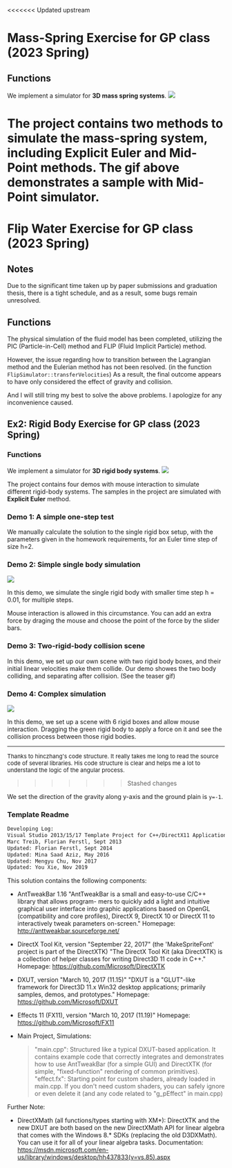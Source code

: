 <<<<<<< Updated upstream
# Mass-Spring Exercise for GP class (2023 Spring)

## Functions

We implement a simulator for **3D mass spring systems**. ![](demo.gif)

The project contains two methods to simulate the mass-spring system, including Explicit Euler and Mid-Point methods. The gif above demonstrates a sample with Mid-Point simulator.
=======
# Flip Water Exercise for GP class (2023 Spring)

## Notes

Due to the significant time taken up by paper submissions and graduation thesis, there is a tight schedule, and as a result, some bugs remain unresolved.

## Functions

The physical simulation of the fluid model has been completed, utilizing the PIC (Particle-in-Cell) method and FLIP (Fluid Implicit Particle) method.

However, the issue regarding how to transition between the Lagrangian method and the Eulerian method has not been resolved. (in the function `FlipSimulator::transferVelocities`) As a result, the final outcome appears to have only considered the effect of gravity and collision.

And I will still tring my best to solve the above problems. I apologize for any inconvenience caused.

## Ex2: Rigid Body Exercise for GP class (2023 Spring)

### Functions

We implement a simulator for **3D rigid body systems**. ![](demo.gif)

The project contains four demos with mouse interaction to simulate different rigid-body systems. The samples in the project are simulated with **Explicit Euler** method.

### Demo 1: A simple one-step test

We manually calculate the solution to the single rigid box setup, with the parameters given in the homework requirements, for an Euler time step of size h=2.

### Demo 2: Simple single body simulation

![](demo2.gif)

In this demo, we simulate the single rigid body with smaller time step h = 0.01, for multiple steps. 

Mouse interaction is allowed in this circumstance. You can add an extra force by draging the mouse and choose the point of the force by the slider bars.

### Demo 3: Two-rigid-body collision scene

In this demo, we set up our own scene with two rigid body boxes, and their initial linear velocities make them collide. Our demo showes the two body colliding, and separating after collision. (See the teaser gif)

### Demo 4: Complex simulation

![](demo4.gif)

In this demo, we set up a scene with 6 rigid boxes and allow mouse interaction. Dragging the green rigid body to apply a force on it and see the collision process between those rigid bodies.

---
<font size="2"> Thanks to hinczhang's code structure. It really takes me long to read the source code of several libraries. His code structure is clear and helps me a lot to understand the logic of the angular process. </font>
>>>>>>> Stashed changes

We set the direction of the gravity along y-axis and the ground plain is `y=-1`.

### Template Readme

``` txt
Developing Log: 
Visual Studio 2013/15/17 Template Project for C++/DirectX11 Application
Marc Treib, Florian Ferstl, Sept 2013 
Updated: Florian Ferstl, Sept 2014 
Updated: Mina Saad Aziz, May 2016 
Updated: Mengyu Chu, Nov 2017    
Updated: You Xie, Nov 2019
```

This solution contains the following components:

 - AntTweakBar 1.16 
   "AntTweakBar is a small and easy-to-use C/C++ library that allows program-
   mers to quickly add a light and intuitive graphical user interface into 
   graphic applications based on OpenGL (compatibility and core profiles), 
   DirectX 9, DirectX 10 or DirectX 11 to interactively tweak parameters 
   on-screen."
   Homepage: http://anttweakbar.sourceforge.net/

 - DirectX Tool Kit, version "September 22, 2017" 
   (the 'MakeSpriteFont' project is part of the DirectXTK)
   "The DirectX Tool Kit (aka DirectXTK) is a collection of helper classes for
   writing Direct3D 11 code in C++."
   Homepage: https://github.com/Microsoft/DirectXTK
 
 - DXUT, version "March 10, 2017 (11.15)"
   "DXUT is a "GLUT"-like framework for Direct3D 11.x Win32 desktop 
   applications; primarily samples, demos, and prototypes."
   Homepage: https://github.com/Microsoft/DXUT

 - Effects 11 (FX11), version "March 10, 2017 (11.19)"
   Homepage: https://github.com/Microsoft/FX11

 - Main Project, Simulations:
   > "main.cpp": Structured like a typical DXUT-based application. It contains
     example code that correctly integrates and demonstrates how to use 
	 AntTweakBar (for a simple GUI) and DirectXTK (for simple, "fixed-function"
	 rendering of common primitives).
   > "effect.fx": Starting point for custom shaders, already loaded in 
     main.cpp. If  you don't need custom shaders, you can safely ignore or even
	 delete it (and any code related to "g_pEffect" in main.cpp)
	 
Further Note:

 - DirectXMath (all functions/types starting with XM*): DirectXTK and the new 
   DXUT are both based on the new DirectXMath API for linear algebra that comes
   with the Windows 8.* SDKs (replacing the old D3DXMath). You can use it for
   all of your linear algebra tasks.
   Documentation: https://msdn.microsoft.com/en-us/library/windows/desktop/hh437833(v=vs.85).aspx
